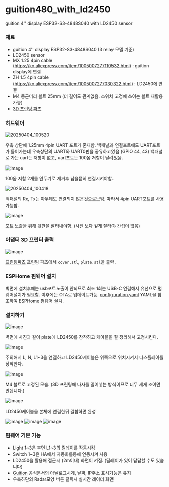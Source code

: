 # guition480_with_ld2450
guition 4'' display ESP32-S3-4848S040 with LD2450 sensor

### 재료
- guition 4'' display ESP32-S3-4848S040 (3 relay 모델 기준)
- LD2450 sensor
- MX 1.25 4pin cable (https://ko.aliexpress.com/item/1005007277110532.html) : guition display에 연결
- ZH 1.5 4pin cable (https://ko.aliexpress.com/item/1005007277030322.html) : LD2450에 연결
- M4 둥근머리 볼트 25mm (더 길어도 관계없음. 스위치 고정에 쓰이는 볼트 재활용가능)
- [3D 프린팅 파츠](https://github.com/wooooooooooook/guition480_with_ld2450/tree/main/printing%20parts)

### 하드웨어
![20250404_100520](https://github.com/user-attachments/assets/110cf85d-78dd-4490-9936-346bdb5f3f59)

우측 상단에 1.25mm 4pin UART 포트가 존재함.
백패널과 연결포트에도 UART포트가 들어가는데 우측상단의 UART와 UART0핀을 공유하고있음 (GPIO 44, 43) 
백패널로 가는 uart는 저항이 없고, uart포트는 100옴 저항이 달려있음. 

![image](https://github.com/user-attachments/assets/eccc24ef-9188-4089-99c6-754f5f22a104)

100옴 저함 2개를 인두기로 제거후 납을묻혀 연결시켜야함.

![20250404_100418](https://github.com/user-attachments/assets/822efe3d-059b-403a-b36f-22f405a06086)

백패널의 Rx, Tx는 아무데도 연결되지 않은것으로보임.
따라서 4pin UART포트를 사용 가능함.

![image](https://github.com/user-attachments/assets/b6296e05-ef48-4c88-aae4-91ac7f33fd70)

포트 노출을 위해 뒷판을 잘라내야함. (사진 보다 깊게 잘라야 간섭이 없음)

### 어댑터 3D 프린터 출력
![image](https://github.com/user-attachments/assets/7cfcbe32-7a6a-458f-b7b9-c156670a34f7)

[프린팅파츠](https://github.com/wooooooooooook/guition480_with_ld2450/tree/main/printing%20parts)
프린팅 파츠에서 `cover.stl`, `plate.stl`을 출력.

### ESPHome 펌웨어 설치
벽면에 설치후에는 usb포트노출이 안되므로 최초 1회는 USB-C 연결해서 유선으로 펌웨어설치가 필요함.
이후에는 OTA로 업데이트가능. 
[configuration.yaml](https://github.com/wooooooooooook/guition480_with_ld2450/blob/main/esphome%20configuration/guition.yaml)
YAML을 참조하여 ESPHome 펌웨어 설치.

### 설치하기
![image](https://github.com/user-attachments/assets/748dec2e-e754-4aeb-88b1-2e5e764efeb9)

벽면에 사진과 같이 plate에 LD2450를 장착하고 케이블을 잘 정리해서 고정시킨다.

![image](https://github.com/user-attachments/assets/58a36884-8bc0-4e73-afeb-f3ff0228e65f)

주의해서 L, N, L1~3을 연결하고 LD2450케이블은 위쪽으로 위치시켜서 디스플레이를 장착한다.

![image](https://github.com/user-attachments/assets/76d232d0-d741-4f59-ac8e-7e8499bfe7e6)

M4 볼트로 고정된 모습. (3D 프린팅에 나사를 밀어넣는 방식이므로 너무 세게 조이면 안됩니다.)

![image](https://github.com/user-attachments/assets/33ef70d4-cff1-4161-bc7d-31d5e897e3f9)

LD2450케이블을 본체에 연결한뒤 결합하면 완성

![image](https://github.com/user-attachments/assets/3f13a045-a6b8-484e-acb1-1dd9a4206324)
![image](https://github.com/user-attachments/assets/31ea0772-27b0-45b8-b8c5-89d06812b5d4)
![image](https://github.com/user-attachments/assets/d90dffc9-d535-4843-857b-d76246447aa5)


### 펌웨어 기본 기능
- Light 1~3은 후면 L1~3의 릴레이를 작동시킴
- Switch 1~3은 HA에서 자동화를통해 연동시켜 사용
- LD2450을 활용해 접근시 (2m이내) 화면이 켜짐. (딜레이가 있어 답답할 수도 있습니다)
- [Guition](https://devices.esphome.io/devices/Guition-ESP32-S3-4848S040) 공식문서의 아날로그시계, 날짜, IP주소 표시기능은 유지
- 우측하단의 Radar모양 버튼 클릭시 실시간 레이더 화면
